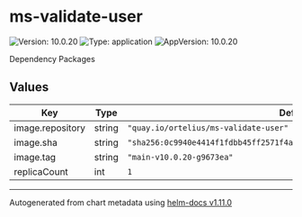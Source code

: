 # ms-validate-user

![Version: 10.0.20](https://img.shields.io/badge/Version-10.0.20-informational?style=flat-square) ![Type: application](https://img.shields.io/badge/Type-application-informational?style=flat-square) ![AppVersion: 10.0.20](https://img.shields.io/badge/AppVersion-10.0.20-informational?style=flat-square)

Dependency Packages

## Values

| Key | Type | Default | Description |
|-----|------|---------|-------------|
| image.repository | string | `"quay.io/ortelius/ms-validate-user"` |  |
| image.sha | string | `"sha256:0c9940e4414f1fdbb45ff2571f4acffd24bfee92b90901e3446e0c7ad10ebcfc"` |  |
| image.tag | string | `"main-v10.0.20-g9673ea"` |  |
| replicaCount | int | `1` |  |

----------------------------------------------
Autogenerated from chart metadata using [helm-docs v1.11.0](https://github.com/norwoodj/helm-docs/releases/v1.11.0)
